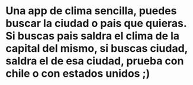# Una app de clima sencilla, puedes buscar la ciudad o pais que quieras. Si buscas pais saldra el clima de la capital del mismo, si buscas ciudad, saldra el de esa ciudad, prueba con chile o con estados unidos ;)
